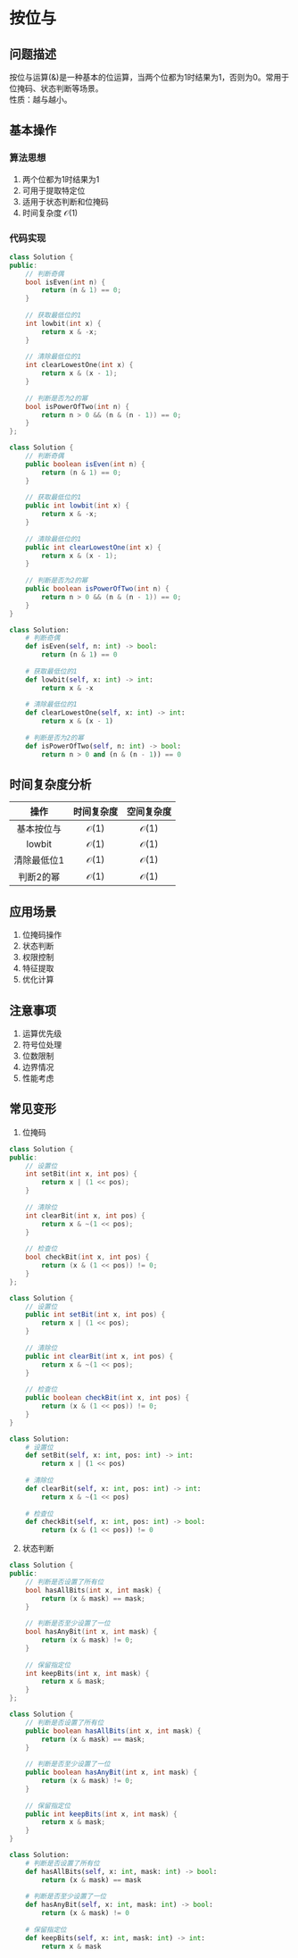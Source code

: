 # 按位与

## 问题描述

按位与运算(&)是一种基本的位运算，当两个位都为1时结果为1，否则为0。常用于位掩码、状态判断等场景。  
性质：越与越小。  

## 基本操作

### 算法思想
1. 两个位都为1时结果为1
2. 可用于提取特定位
3. 适用于状态判断和位掩码
4. 时间复杂度 $\mathcal{O}(1)$

### 代码实现

``` c++ []
class Solution {
public:
    // 判断奇偶
    bool isEven(int n) {
        return (n & 1) == 0;
    }
    
    // 获取最低位的1
    int lowbit(int x) {
        return x & -x;
    }
    
    // 清除最低位的1
    int clearLowestOne(int x) {
        return x & (x - 1);
    }
    
    // 判断是否为2的幂
    bool isPowerOfTwo(int n) {
        return n > 0 && (n & (n - 1)) == 0;
    }
};
```

``` java []
class Solution {
    // 判断奇偶
    public boolean isEven(int n) {
        return (n & 1) == 0;
    }
    
    // 获取最低位的1
    public int lowbit(int x) {
        return x & -x;
    }
    
    // 清除最低位的1
    public int clearLowestOne(int x) {
        return x & (x - 1);
    }
    
    // 判断是否为2的幂
    public boolean isPowerOfTwo(int n) {
        return n > 0 && (n & (n - 1)) == 0;
    }
}
```

``` python []
class Solution:
    # 判断奇偶
    def isEven(self, n: int) -> bool:
        return (n & 1) == 0
    
    # 获取最低位的1
    def lowbit(self, x: int) -> int:
        return x & -x
    
    # 清除最低位的1
    def clearLowestOne(self, x: int) -> int:
        return x & (x - 1)
    
    # 判断是否为2的幂
    def isPowerOfTwo(self, n: int) -> bool:
        return n > 0 and (n & (n - 1)) == 0
```

## 时间复杂度分析

|操作|时间复杂度|空间复杂度|
|:-:|:-:|:-:|
|基本按位与|$\mathcal{O}(1)$|$\mathcal{O}(1)$|
|lowbit|$\mathcal{O}(1)$|$\mathcal{O}(1)$|
|清除最低位1|$\mathcal{O}(1)$|$\mathcal{O}(1)$|
|判断2的幂|$\mathcal{O}(1)$|$\mathcal{O}(1)$|

## 应用场景

1. 位掩码操作
2. 状态判断
3. 权限控制
4. 特征提取
5. 优化计算

## 注意事项

1. 运算优先级
2. 符号位处理
3. 位数限制
4. 边界情况
5. 性能考虑

## 常见变形

1. 位掩码
``` cpp []
class Solution {
public:
    // 设置位
    int setBit(int x, int pos) {
        return x | (1 << pos);
    }
    
    // 清除位
    int clearBit(int x, int pos) {
        return x & ~(1 << pos);
    }
    
    // 检查位
    bool checkBit(int x, int pos) {
        return (x & (1 << pos)) != 0;
    }
};
```

``` java []
class Solution {
    // 设置位
    public int setBit(int x, int pos) {
        return x | (1 << pos);
    }
    
    // 清除位
    public int clearBit(int x, int pos) {
        return x & ~(1 << pos);
    }
    
    // 检查位
    public boolean checkBit(int x, int pos) {
        return (x & (1 << pos)) != 0;
    }
}
```

``` python []
class Solution:
    # 设置位
    def setBit(self, x: int, pos: int) -> int:
        return x | (1 << pos)
    
    # 清除位
    def clearBit(self, x: int, pos: int) -> int:
        return x & ~(1 << pos)
    
    # 检查位
    def checkBit(self, x: int, pos: int) -> bool:
        return (x & (1 << pos)) != 0
```

2. 状态判断
``` cpp []
class Solution {
public:
    // 判断是否设置了所有位
    bool hasAllBits(int x, int mask) {
        return (x & mask) == mask;
    }
    
    // 判断是否至少设置了一位
    bool hasAnyBit(int x, int mask) {
        return (x & mask) != 0;
    }
    
    // 保留指定位
    int keepBits(int x, int mask) {
        return x & mask;
    }
};
```

``` java []
class Solution {
    // 判断是否设置了所有位
    public boolean hasAllBits(int x, int mask) {
        return (x & mask) == mask;
    }
    
    // 判断是否至少设置了一位
    public boolean hasAnyBit(int x, int mask) {
        return (x & mask) != 0;
    }
    
    // 保留指定位
    public int keepBits(int x, int mask) {
        return x & mask;
    }
}
```

``` python []
class Solution:
    # 判断是否设置了所有位
    def hasAllBits(self, x: int, mask: int) -> bool:
        return (x & mask) == mask
    
    # 判断是否至少设置了一位
    def hasAnyBit(self, x: int, mask: int) -> bool:
        return (x & mask) != 0
    
    # 保留指定位
    def keepBits(self, x: int, mask: int) -> int:
        return x & mask
```

